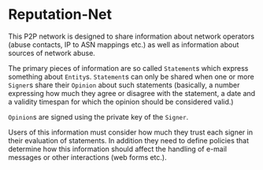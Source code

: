 # Reputation-Net

This P2P network is designed to share information about network operators (abuse contacts, IP to ASN mappings etc.)
as well as information about sources of network abuse.

The primary pieces of information are so called `Statement`s which express something about `Entity`s.
`Statement`s can only be shared when one or more `Signer`s share their `Opinion` about such statements
(basically, a number expressing how much they agree or disagree with the statement,
a date and a validity timespan for which the opinion should be considered valid.)

`Opinion`s are signed using the private key of the `Signer`.

Users of this information must consider how much they trust each signer in their evaluation of statements.
In addition they need to define policies that determine how this information should affect the handling of e-mail messages or other interactions (web forms etc.).
